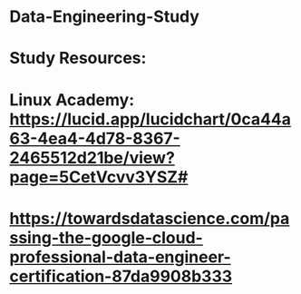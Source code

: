 # Data-Engineering-Study
# Study Resources:
  # Linux Academy: https://lucid.app/lucidchart/0ca44a63-4ea4-4d78-8367-2465512d21be/view?page=5CetVcvv3YSZ#
  # https://towardsdatascience.com/passing-the-google-cloud-professional-data-engineer-certification-87da9908b333
